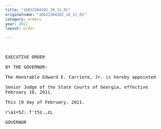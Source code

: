 ```yaml
---
title: "16822304102_10_11_01"
originalname: "16822304102_10_11_01"
category: orders
year: 2011
layout: order

---
```

<pre>
 

EXECUTIVE ORDER

BY THE GOVERNOR:

The Honorable Edward E. Carriere, Jr. is hereby appointed

Senior Judge of the State Courts of Georgia, effective
February 10, 2011.

This [0 day of February, 2011.

r\a1=52:.f't5¢.,¢L

GOVERNOR

</pre>
